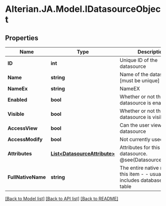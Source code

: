 # Alterian.JA.Model.IDatasourceObject

## Properties

Name | Type | Description | Notes
------------ | ------------- | ------------- | -------------
**ID** | **int** | Unique ID of the datasource | [optional] 
**Name** | **string** | Name of the datasource [must be unique] | [optional] 
**NameEx** | **string** | NameEX | [optional] 
**Enabled** | **bool** | Whether or not this datasource is enabled | [optional] 
**Visible** | **bool** | Whether or not this datasource is visible | [optional] 
**AccessView** | **bool** | Can the user view this datasource | [optional] 
**AccessModify** | **bool** | Not currently used | [optional] 
**Attributes** | [**List&lt;DatasourceAttribute&gt;**](DatasourceAttribute.md) | Attributes for this datasource.  @see(DatasourceAttribute) | [optional] 
**FullNativeName** | **string** | The entire native name of this item - - usually includes database and table | [optional] 

[[Back to Model list]](../README.md#documentation-for-models) [[Back to API list]](../README.md#documentation-for-api-endpoints) [[Back to README]](../README.md)

